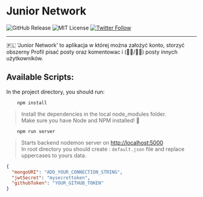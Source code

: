 # Junior Network ‍

![GitHub Release][gitHub-url]
![MIT License][mit-license-image]
[![Twitter Follow][twitterBadge-url]][twitter-url]

[gitHub-url]: https://badgen.net/github/release/Elldrigar/net_JUNIOR_work?icon=github
[mit-license-image]: https://badgen.net/badge/license/MIT/blue
[twitterBadge-url]: https://badgen.net/twitter/follow/Elldrigar?icon=twitter
[twitter-url]: https://twitter.com/Elldrigar

***
🇵🇱 'Junior Network' to aplikacja w której można założyć konto, storzyć obszerny Profil pisać posty oraz komentowac i (👍🏻/👎🏻) posty innych użytkowników.


## Available Scripts:
In the project directory, you should run:
```
    npm install
```
> Install the dependencies in the local node_modules folder.  
 Make sure you have Node and NPM installed! 🙊

```
    npm run server
```
> Starts backend nodemon server on [http://localhost:5000](http://localhost:5000) <br />
> In root directory you should create : ``default.json`` file and replace uppercases to yours data.
```json
{
  "mongoURI": "ADD_YOUR_CONNECTION_STRING",
  "jwtSecret": "mysecrettoken",
  "githubToken": "YOUR_GITHUB_TOKEN"
}
```

